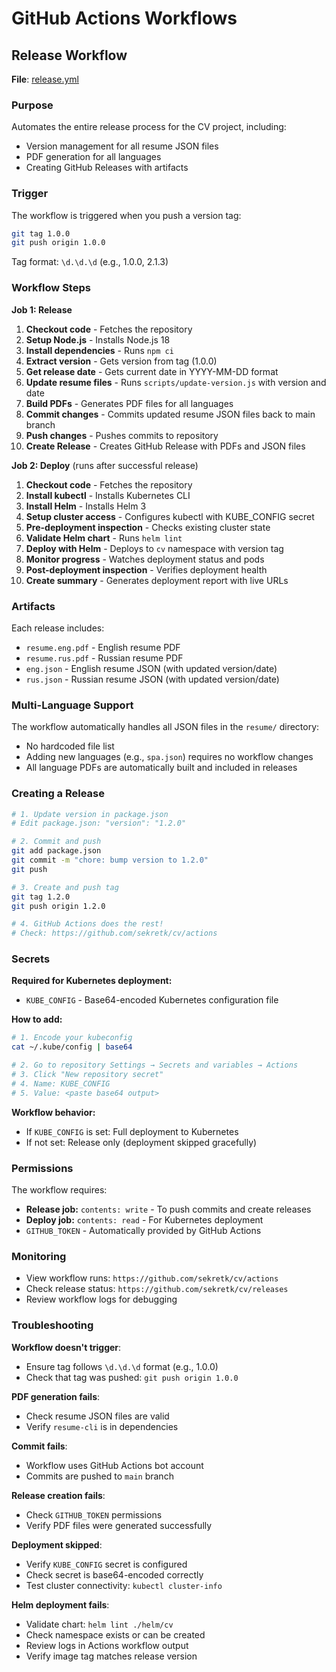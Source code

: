# GitHub Actions Workflows

## Release Workflow

**File**: [release.yml](mdc:release.yml)

### Purpose

Automates the entire release process for the CV project, including:
- Version management for all resume JSON files
- PDF generation for all languages
- Creating GitHub Releases with artifacts

### Trigger

The workflow is triggered when you push a version tag:

```bash
git tag 1.0.0
git push origin 1.0.0
```

Tag format: `\d.\d.\d` (e.g., 1.0.0, 2.1.3)

### Workflow Steps

**Job 1: Release**
1. **Checkout code** - Fetches the repository
2. **Setup Node.js** - Installs Node.js 18
3. **Install dependencies** - Runs `npm ci`
4. **Extract version** - Gets version from tag (1.0.0)
5. **Get release date** - Gets current date in YYYY-MM-DD format
6. **Update resume files** - Runs `scripts/update-version.js` with version and date
7. **Build PDFs** - Generates PDF files for all languages
8. **Commit changes** - Commits updated resume JSON files back to main branch
9. **Push changes** - Pushes commits to repository
10. **Create Release** - Creates GitHub Release with PDFs and JSON files

**Job 2: Deploy** (runs after successful release)
1. **Checkout code** - Fetches the repository
2. **Install kubectl** - Installs Kubernetes CLI
3. **Install Helm** - Installs Helm 3
4. **Setup cluster access** - Configures kubectl with KUBE_CONFIG secret
5. **Pre-deployment inspection** - Checks existing cluster state
6. **Validate Helm chart** - Runs `helm lint`
7. **Deploy with Helm** - Deploys to `cv` namespace with version tag
8. **Monitor progress** - Watches deployment status and pods
9. **Post-deployment inspection** - Verifies deployment health
10. **Create summary** - Generates deployment report with live URLs

### Artifacts

Each release includes:
- `resume.eng.pdf` - English resume PDF
- `resume.rus.pdf` - Russian resume PDF
- `eng.json` - English resume JSON (with updated version/date)
- `rus.json` - Russian resume JSON (with updated version/date)

### Multi-Language Support

The workflow automatically handles all JSON files in the `resume/` directory:
- No hardcoded file list
- Adding new languages (e.g., `spa.json`) requires no workflow changes
- All language PDFs are automatically built and included in releases

### Creating a Release

```bash
# 1. Update version in package.json
# Edit package.json: "version": "1.2.0"

# 2. Commit and push
git add package.json
git commit -m "chore: bump version to 1.2.0"
git push

# 3. Create and push tag
git tag 1.2.0
git push origin 1.2.0

# 4. GitHub Actions does the rest!
# Check: https://github.com/sekretk/cv/actions
```

### Secrets

**Required for Kubernetes deployment:**
- `KUBE_CONFIG` - Base64-encoded Kubernetes configuration file

**How to add:**
```bash
# 1. Encode your kubeconfig
cat ~/.kube/config | base64

# 2. Go to repository Settings → Secrets and variables → Actions
# 3. Click "New repository secret"
# 4. Name: KUBE_CONFIG
# 5. Value: <paste base64 output>
```

**Workflow behavior:**
- If `KUBE_CONFIG` is set: Full deployment to Kubernetes
- If not set: Release only (deployment skipped gracefully)

### Permissions

The workflow requires:
- **Release job:** `contents: write` - To push commits and create releases
- **Deploy job:** `contents: read` - For Kubernetes deployment
- `GITHUB_TOKEN` - Automatically provided by GitHub Actions

### Monitoring

- View workflow runs: `https://github.com/sekretk/cv/actions`
- Check release status: `https://github.com/sekretk/cv/releases`
- Review workflow logs for debugging

### Troubleshooting

**Workflow doesn't trigger**:
- Ensure tag follows `\d.\d.\d` format (e.g., 1.0.0)
- Check that tag was pushed: `git push origin 1.0.0`

**PDF generation fails**:
- Check resume JSON files are valid
- Verify `resume-cli` is in dependencies

**Commit fails**:
- Workflow uses GitHub Actions bot account
- Commits are pushed to `main` branch

**Release creation fails**:
- Check `GITHUB_TOKEN` permissions
- Verify PDF files were generated successfully

**Deployment skipped**:
- Verify `KUBE_CONFIG` secret is configured
- Check secret is base64-encoded correctly
- Test cluster connectivity: `kubectl cluster-info`

**Helm deployment fails**:
- Validate chart: `helm lint ./helm/cv`
- Check namespace exists or can be created
- Review logs in Actions workflow output
- Verify image tag matches release version

